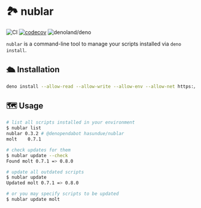 # :national_park: nublar

<!-- deno-fmt-ignore-start -->

![CI](https://github.com/hasundue/nublar/actions/workflows/ci.yml/badge.svg)
[![codecov](https://codecov.io/gh/hasundue/nublar/branch/main/graph/badge.svg?token=7BS432RAXB)](https://codecov.io/gh/hasundue/nublar)
![denoland/deno](https://img.shields.io/badge/Deno-v1.38.0-informational?logo=deno) <!-- @denopendabot denoland/deno -->

<!-- deno-fmt-ignore-end -->

`nublar` is a command-line tool to manage your scripts installed via
`deno install`.

## :passenger_ship: Installation

```sh
deno install --allow-read --allow-write --allow-env --allow-net https://deno.land/x/nublar@0.3.3/nublar.ts
```

## :world_map: Usage

```sh
# list all scripts installed in your environment
$ nublar list
nublar 0.3.2 # @denopendabot hasundue/nublar
molt    0.7.1

# check updates for them
$ nublar update --check
Found molt 0.7.1 => 0.8.0

# update all outdated scripts
$ nublar update
Updated molt 0.7.1 => 0.8.0

# or you may specify scripts to be updated
$ nublar update molt
```
